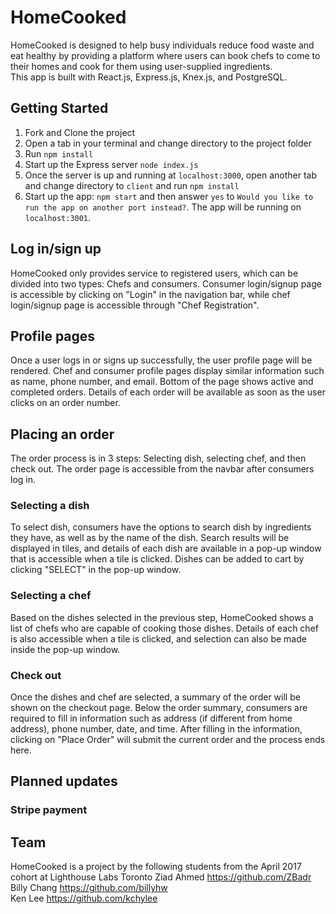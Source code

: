 # HomeCooked
HomeCooked is designed to help busy individuals reduce food waste and eat healthy by providing a platform where users can book chefs to come to their homes and cook for them using user-supplied ingredients.<br />
This app is built with React.js, Express.js, Knex.js, and PostgreSQL.

## Getting Started
1. Fork and Clone the project
2. Open a tab in your terminal and change directory to the project folder
3. Run `npm install`
4. Start up the Express server `node index.js`
5. Once the server is up and running at `localhost:3000`, open another tab and change directory to `client` and run `npm install`
6. Start up the app: `npm start` and then answer `yes` to `Would you like to run the app on another port instead?`. The app will be running on `localhost:3001`.

## Log in/sign up
HomeCooked only provides service to registered users, which can be divided into two types: Chefs and consumers. Consumer login/signup page is accessible by clicking on "Login" in the navigation bar, while chef login/signup page is accessible through "Chef Registration".

## Profile pages
Once a user logs in or signs up successfully, the user profile page will be rendered. Chef and consumer profile pages display similar information such as name, phone number, and email. Bottom of the page shows active and completed orders. Details of each order will be available as soon as the user clicks on an order number.

## Placing an order
The order process is in 3 steps: Selecting dish, selecting chef, and then check out. The order page is accessible from the navbar after consumers log in.

### Selecting a dish
To select dish, consumers have the options to search dish by ingredients they have, as well as by the name of the dish. Search results will be displayed in tiles, and details of each dish are available in a pop-up window that is accessible when a tile is clicked. Dishes can be added to cart by clicking "SELECT" in the pop-up window.

### Selecting a chef
Based on the dishes selected in the previous step, HomeCooked shows a list of chefs who are capable of cooking those dishes. Details of each chef is also accessible when a tile is clicked, and selection can also be made inside the pop-up window.

### Check out
Once the dishes and chef are selected, a summary of the order will be shown on the checkout page. Below the order summary, consumers are required to fill in information such as address (if different from home address), phone number, date, and time. After filling in the information, clicking on "Place Order" will submit the current order and the process ends here.

## Planned updates
### Stripe payment

## Team
HomeCooked is a project by the following students from the April 2017 cohort at Lighthouse Labs Toronto
Ziad Ahmed https://github.com/ZBadr<br/>
Billy Chang https://github.com/billyhw<br/>
Ken Lee https://github.com/kchylee<br/>
